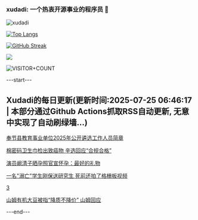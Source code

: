 ### xudadi: 一个热衷开源事业的程序员 👋

![xudadi](https://github-readme-stats-git-masterorgs-github-readme-stats-team.vercel.app/api?username=xudadi)

[![Top Langs](https://github-readme-stats.vercel.app/api/top-langs/?username=xudadi)](https://github.com/anuraghazra/github-readme-stats)

[![GitHub Streak](https://streak-stats.demolab.com?user=xudadi&locale=zh_Hans)](https://git.io/streak-stats)

![](https://raw.githubusercontent.com/xudadi/xudadi/main/assets/github-contribution-grid-snake.svg)

![VISITOR+COUNT](https://komarev.com/ghpvc/?username=xudadi&label=VISITOR+COUNT)


---start---

## Xudadi的每日更新(更新时间:2025-07-25 06:46:17 | 本部分通过Github Actions抓取RSS自动更新, 无意中实现了自动刷绿墙...)

[奉节县教育事业单位2025年公开遴选工作人员简章](https://www.gongkaoleida.com/article/2530370)

[棉密码卫生巾检出致癌物 辛选回应“合规合格”](https://m.163.com/news/article/K58PI5RR051492T3.html)

[演员阚清子晒孕照官宣怀孕：最好的礼物](https://m.163.com/news/article/K58PI5OV051492T3.html)

[一名"溺亡"学生刚保送研究生 死前还拍了格栅板视频](https://m.163.com/news/article/K58PDSV605345ARG.html)

[3](https://m.163.com/touch/news/sub/domestic)

[山姆有机大豆被指“降质不降价” 山姆回应](https://m.163.com/news/article/K58P930105345ARG.html)

---end---
